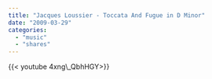 ```yaml
---
title: "Jacques Loussier - Toccata And Fugue in D Minor"
date: "2009-03-29"
categories:
  - "music"
  - "shares"
---
```


<div style="width: 70vw;">{{< youtube 4xng\_QbhHGY>}}</div>
